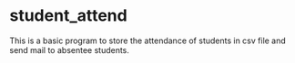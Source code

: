 # student_attend
This is a basic program to store the attendance of students in csv file and send mail to absentee students.

